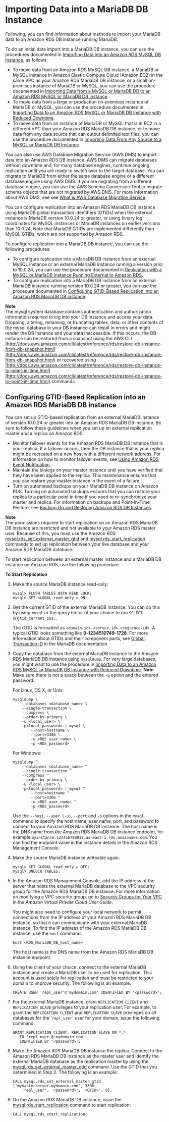 # Importing Data into a MariaDB DB Instance<a name="MariaDB.Procedural.Importing"></a>

Following, you can find information about  methods to import your MariaDB data to an Amazon RDS DB instance running MariaDB\. 

To do an initial data import into a MariaDB DB instance, you can use the procedures documented in [Importing Data into an Amazon RDS MySQL DB Instance](MySQL.Procedural.Importing.md), as follows: 
+ To move data from an Amazon RDS MySQL DB instance, a MariaDB or MySQL instance in Amazon Elastic Compute Cloud \(Amazon EC2\) in the same VPC as your Amazon RDS MariaDB DB instance, or a small on\-premises instance of MariaDB or MySQL, you can use the procedure documented in [Importing Data from a MySQL or MariaDB DB to an Amazon RDS MySQL or MariaDB DB Instance](MySQL.Procedural.Importing.SmallExisting.md)\.
+ To move data from a large or production on\-premises instance of MariaDB or MySQL, you can use the procedure documented in [Importing Data to an Amazon RDS MySQL or MariaDB DB Instance with Reduced Downtime](MySQL.Procedural.Importing.NonRDSRepl.md)\.
+ To move data from an instance of MariaDB or MySQL that is in EC2 in a different VPC than your Amazon RDS MariaDB DB instance, or to move data from any data source that can output delimited text files, you can use the procedure documented in [Importing Data From Any Source to a MySQL or MariaDB DB Instance](MySQL.Procedural.Importing.AnySource.md)\.

You can also use AWS Database Migration Service \(AWS DMS\) to import data into an Amazon RDS DB instance\. AWS DMS can migrate databases without downtime and, for many database engines, continue ongoing replication until you are ready to switch over to the target database\. You can migrate to MariaDB from either the same database engine or a different database engine using AWS DMS\. If you are migrating from a different database engine, you can use the AWS Schema Conversion Tool to migrate schema objects that are not migrated by AWS DMS\. For more information about AWS DMS, see see [ What is AWS Database Migration Service](http://docs.aws.amazon.com/dms/latest/userguide/Welcome.html)\. 

You can configure replication into an Amazon RDS MariaDB DB instance using MariaDB global transaction identifiers \(GTIDs\) when the external instance is MariaDB version 10\.0\.24 or greater, or using binary log coordinates for MySQL instances or MariaDB instances on earlier versions than 10\.0\.24\. Note that MariaDB GTIDs are implemented differently than MySQL GTIDs, which are not supported by Amazon RDS\. 

To configure replication into a MariaDB DB instance, you can use the following procedures: 
+ To configure replication into a MariaDB DB instance from an external MySQL instance or an external MariaDB instance running a version prior to 10\.0\.24, you can use the procedure documented in [Replication with a MySQL or MariaDB Instance Running External to Amazon RDS](MySQL.Procedural.Importing.External.Repl.md)\.
+ To configure replication into a MariaDB DB instance from an external MariaDB instance running version 10\.0\.24 or greater, you can use the procedure documented in [Configuring GTID\-Based Replication into an Amazon RDS MariaDB DB instance](#MariaDB.Procedural.Replication.GTID)\.

**Note**  
The mysql system database contains authentication and authorization information required to log into your DB instance and access your data\. Dropping, altering, renaming, or truncating tables, data, or other contents of the mysql database in your DB instance can result in errors and might render the DB instance and your data inaccessible\. If this occurs, the DB instance can be restored from a snapshot using the AWS CLI [http://docs.aws.amazon.com/cli/latest/reference/rds/restore-db-instance-from-db-snapshot.html](http://docs.aws.amazon.com/cli/latest/reference/rds/restore-db-instance-from-db-snapshot.html) or recovered using [http://docs.aws.amazon.com/cli/latest/reference/rds/restore-db-instance-to-point-in-time.html](http://docs.aws.amazon.com/cli/latest/reference/rds/restore-db-instance-to-point-in-time.html) commands\. 

## Configuring GTID\-Based Replication into an Amazon RDS MariaDB DB instance<a name="MariaDB.Procedural.Replication.GTID"></a>

You can set up GTID\-based replication from an external MariaDB instance of version 10\.0\.24 or greater into an Amazon RDS MariaDB DB instance\. Be sure to follow these guidelines when you set up an external replication master and a replica on Amazon RDS:
+ Monitor failover events for the Amazon RDS MariaDB DB instance that is your replica\. If a failover occurs, then the DB instance that is your replica might be recreated on a new host with a different network address\. For information on how to monitor failover events, see [Using Amazon RDS Event Notification](USER_Events.md)\.
+ Maintain the binlogs on your master instance until you have verified that they have been applied to the replica\. This maintenance ensures that you can restore your master instance in the event of a failure\.
+ Turn on automated backups on your MariaDB DB instance on Amazon RDS\. Turning on automated backups ensures that you can restore your replica to a particular point in time if you need to re\-synchronize your master and replica\. For information on backups and Point\-In\-Time Restore, see [Backing Up and Restoring Amazon RDS DB Instances](CHAP_CommonTasks.BackupRestore.md)\.

**Note**  
The permissions required to start replication on an Amazon RDS MariaDB DB instance are restricted and not available to your Amazon RDS master user\. Because of this, you must use the Amazon RDS [mysql\.rds\_set\_external\_master\_gtid](mysql_rds_set_external_master_gtid.md) and [mysql\.rds\_start\_replication](mysql_rds_start_replication.md) commands to set up replication between your live database and your Amazon RDS MariaDB database\. 

To start replication between an external master instance and a MariaDB DB instance on Amazon RDS, use the following procedure\. <a name="MariaDB.Procedural.Importing.External.Repl.Procedure"></a>

**To Start Replication**

1. Make the source MariaDB instance read\-only:

   ```
   mysql> FLUSH TABLES WITH READ LOCK;
   mysql> SET GLOBAL read_only = ON;
   ```

1. Get the current GTID of the external MariaDB instance\. You can do this by using `mysql` or the query editor of your choice to run `SELECT @@gtid_current_pos;`\. 

   The GTID is formatted as `<domain-id>-<server-id>-<sequence-id>`\. A typical GTID looks something like **0\-1234510749\-1728**\. For more information about GTIDs and their component parts, see [Global Transaction ID](http://mariadb.com/kb/en/mariadb/global-transaction-id/) in the MariaDB documentation\. 

1. Copy the database from the external MariaDB instance to the Amazon RDS MariaDB DB instance using `mysqldump`\. For very large databases, you might want to use the procedure in [Importing Data to an Amazon RDS MySQL or MariaDB DB Instance with Reduced Downtime](MySQL.Procedural.Importing.NonRDSRepl.md)\. 
**Note**  
Make sure there is not a space between the `-p` option and the entered password\. 

   For Linux, OS X, or Unix:

   ```
   mysqldump \
       --databases <database_name> \
       --single-transaction \
       --compress \
       --order-by-primary \
       -u <local_user> \
       -p<local_password> | mysql \
           --host=hostname \
           --port=3306 \
           -u <RDS_user_name> \
           -p <RDS_password>
   ```

   For Windows:

   ```
   mysqldump ^
       --databases <database_name> ^
       --single-transaction ^
       --compress ^
       --order-by-primary \
       -u <local_user> \
       -p<local_password> | mysql ^
           --host=hostname ^
           --port=3306 ^
           -u <RDS_user_name> ^
           -p <RDS_password>
   ```

   Use the `--host`, `--user (-u)`, `--port` and `-p` options in the `mysql` command to specify the host name, user name, port, and password to connect to your Amazon RDS MariaDB DB instance\. The host name is the DNS name from the Amazon RDS MariaDB DB instance endpoint, for example `myinstance.123456789012.us-east-1.rds.amazonaws.com`\. You can find the endpoint value in the instance details in the Amazon RDS Management Console\. 

1. Make the source MariaDB instance writeable again:

   ```
   mysql> SET GLOBAL read_only = OFF;
   mysql> UNLOCK TABLES;
   ```

1. In the Amazon RDS Management Console, add the IP address of the server that hosts the external MariaDB database to the VPC security group for the Amazon RDS MariaDB DB instance\. For more information on modifying a VPC security group, go to [Security Groups for Your VPC](http://docs.aws.amazon.com/AmazonVPC/latest/UserGuide/VPC_SecurityGroups.html) in the *Amazon Virtual Private Cloud User Guide*\. 

   You might also need to configure your local network to permit connections from the IP address of your Amazon RDS MariaDB DB instance, so that it can communicate with your external MariaDB instance\. To find the IP address of the Amazon RDS MariaDB DB instance, use the `host` command: 

   ```
   host <RDS_MariaDB_DB_host_name>
   ```

   The host name is the DNS name from the Amazon RDS MariaDB DB instance endpoint\. 

1. Using the client of your choice, connect to the external MariaDB instance and create a MariaDB user to be used for replication\. This account is used solely for replication and must be restricted to your domain to improve security\. The following is an example: 

   ```
   CREATE USER 'repl_user'@'mydomain.com' IDENTIFIED BY '<password>';
   ```

1. For the external MariaDB instance, grant `REPLICATION CLIENT` and `REPLICATION SLAVE` privileges to your replication user\. For example, to grant the `REPLICATION CLIENT` and `REPLICATION SLAVE` privileges on all databases for the '`repl_user`' user for your domain, issue the following command: 

   ```
   GRANT REPLICATION CLIENT, REPLICATION SLAVE ON *.* 
      TO 'repl_user'@'mydomain.com' 
      IDENTIFIED BY '<password>';
   ```

1. Make the Amazon RDS MariaDB DB instance the replica\. Connect to the Amazon RDS MariaDB DB instance as the master user and identify the external MariaDB database as the replication master by using the [mysql\.rds\_set\_external\_master\_gtid](mysql_rds_set_external_master_gtid.md) command\. Use the GTID that you determined in Step 2\. The following is an example: 

   ```
   CALL mysql.rds_set_external_master_gtid ('mymasterserver.mydomain.com', 3306,
       'repl_user', '<password>', '<GTID>', 0);
   ```

1. On the Amazon RDS MariaDB DB instance, issue the [mysql\.rds\_start\_replication](mysql_rds_start_replication.md) command to start replication: 

   ```
   CALL mysql.rds_start_replication; 
   ```